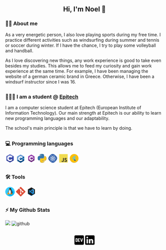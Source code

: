 <h2 align="center">Hi, I'm Noel 👋</h2>


### 🧒🏼 About me

As a very energetic person, I also love playing sports during my free time. I practice different
activities such as windsurfing during summer and tennis or soccer during winter. If I have the
chance, I try to play some volleyball and handball.

As I love discovering new things, any work experience is good to take even besides my studies.
This allows me to feed my curiosity and gain work experience at the same time. For example, I
have been managing the website of a german ceramic brand in Greece. Otherwise, I have been a
windsurf instructor since I was 16.

<h2></h2>

### 👨🏼‍🎓 I am a student @ [Epitech](https://www.epitech.eu/en/)

I am a computer science student at Epitech (European Institute of Information
Technology). Our main strength at Epitech is our ability to learn new programming languages and
our adaptability.

The school's main principle is that we have to learn by doing.

<h2></h2>

### 💻 Programming languages

<p>
<img height="30" src="https://github.com/noelvarga25/noelvarga25/blob/main/assets/C.png">
<img height="30" src="https://github.com/noelvarga25/noelvarga25/blob/main/assets/c++.png">
<img height="30" src="https://github.com/noelvarga25/noelvarga25/blob/main/assets/csh.png">
<img height="30" src="https://github.com/noelvarga25/noelvarga25/blob/main/assets/python.png">
<img height="30" src="https://github.com/noelvarga25/noelvarga25/blob/main/assets/react.png">
<img height="30" src="https://github.com/noelvarga25/noelvarga25/blob/main/assets/js.png">
<img height="30" src="https://github.com/noelvarga25/noelvarga25/blob/main/assets/flutter.png">
</p>

<h2></h2>

### 🛠️ Tools

<p>
<img height="30" src="https://github.com/noelvarga25/noelvarga25/blob/main/assets/linux.png">
<img height="30" src="https://github.com/noelvarga25/noelvarga25/blob/main/assets/git.png">
<img height="30" src="https://github.com/noelvarga25/noelvarga25/blob/main/assets/vscode.png">
</p>

<h2></h2>

### ⚡ My Github Stats

<img height="180em" src="https://github-readme-stats.vercel.app/api?username=noelvarga25&count_private=true&show_icons=true&hide_border=true" height='120'/>
<img src='https://github-readme-stats.vercel.app/api/top-langs/?username=noelvarga25&layout=compact&hide_border=true' alt='github' height='120'/>

<h2></h2>

<p align='center'>
<a href="https://dev.to/noelvarga25"><img height="30" src="https://github.com/noelvarga25/noelvarga25/blob/main/assets/dev.png"></a>
<a href="https://www.linkedin.com/in/noelvarga/"><img height="30" src="https://github.com/noelvarga25/noelvarga25/blob/main/assets/linkedin.png"></a>
</p>